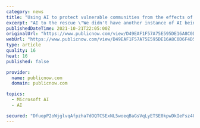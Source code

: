 ```yaml
---
category: news
title: "Using AI to protect vulnerable communities from the effects of climate change"
excerpt: "AI to the rescue \"We didn't have another instance of AI being used to tag roof types to forecast damage due to hurricanes. In addition, there was no readily available training dat"
publishedDateTime: 2021-10-21T22:05:00Z
originalUrl: "https://www.publicnow.com/view/D49EAF1F57A75E595DE16A8C0D6F4D55ED65D1B2"
webUrl: "https://www.publicnow.com/view/D49EAF1F57A75E595DE16A8C0D6F4D55ED65D1B2"
type: article
quality: 16
heat: 16
published: false

provider:
  name: publicnow.com
  domain: publicnow.com

topics:
  - Microsoft AI
  - AI

secured: "DfuopP2oWjglvqAfpzha7dOQTCSExNL5woeqBaGsVqLyETSE0kpwDkIeFsz48hPNf5nXO38lgMYwtFmDASEj/7B8Q/LIf2rLKbqP2vseh3lZOu54EzTj1TkdkWn3ThX/q7gNbQRZMHL15P8w/cIoKbL3V2sxHl75zSeJrd8LLTcN2MnK64OzlNQv0LgD6NnCI/qWJFvR9VFt6NBW1djgnsU5ZADckI91RgqZM6mXi5eiWZzGadFd5MTWvoB4jL4h0TcX+T96TmyX05eygbmG1aoj2mSogay77hy7YTL4bizmpzUjtdWxFDf4mdwO0LfbI1VhtR9yhH8Uh6oGcuWh19YKym39tL4HWXJxR0OgFX4=;ZciPef2u5XpuERg2+fDTRg=="
---
```


